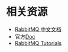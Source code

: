 

# 相关资源
- [RabbitMQ 中文文档](http://rabbitmq.mr-ping.com/)
- 官方[Doc](http://www.rabbitmq.com/documentation.html)
- [RabbitMQ Tutorials](http://www.rabbitmq.com/getstarted.html)